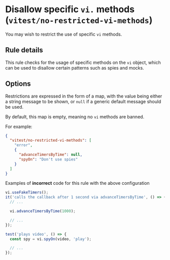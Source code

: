 # Disallow specific `vi.` methods (`vitest/no-restricted-vi-methods`)

<!-- end auto-generated rule header -->

You may wish to restrict the use of specific `vi` methods.

## Rule details

This rule checks for the usage of specific methods on the `vi` object, which
can be used to disallow certain patterns such as spies and mocks.

## Options

Restrictions are expressed in the form of a map, with the value being either a
string message to be shown, or `null` if a generic default message should be
used.

By default, this map is empty, meaning no `vi` methods are banned.

For example:

```json
{
  "vitest/no-restricted-vi-methods": [
    "error",
    {
      "advanceTimersByTime": null,
      "spyOn": "Don't use spies"
    }
  ]
}
```

Examples of **incorrect** code for this rule with the above configuration

```js
vi.useFakeTimers();
it('calls the callback after 1 second via advanceTimersByTime', () => {
  // ...

  vi.advanceTimersByTime(1000);

  // ...
});

test('plays video', () => {
  const spy = vi.spyOn(video, 'play');

  // ...
});
```